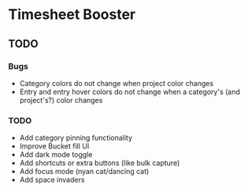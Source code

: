 # Timesheet Booster

## TODO
### Bugs
- Category colors do not change when project color changes
- Entry and entry hover colors do not change when a category's (and project's?) color changes

### TODO
- Add category pinning functionality
- Improve Bucket fill UI
- Add dark mode toggle
- Add shortcuts or extra buttons (like bulk capture)
- Add focus mode (nyan cat/dancing cat)
- Add space invaders